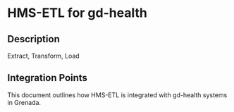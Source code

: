 # HMS-ETL for gd-health

## Description

Extract, Transform, Load

## Integration Points

This document outlines how HMS-ETL is integrated with gd-health systems in Grenada.
